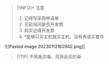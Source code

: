 
>[!INFO]+ 注意
>1. 记得写采购申请单
>2. 买前询问能否开发票
>3. 购买记得开发票
>4. \*能够只买主机就买主机，没有再说买套件

![[Pasted image 20230112162942.png]]

>[!TIP] 不用我买咯，亮哥会买的😁